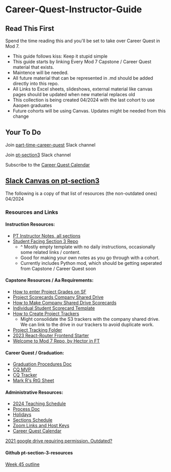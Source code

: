 # Career-Quest-Instructor-Guide

## Read This First

Spend the time reading this and you'll be set to take over Career Quest in Mod 7.

- This guide follows kiss: Keep it stupid simple
- This guide starts by linking Every Mod 7 Capstone / Career Quest material that exists.
- Maintence will be needed.
- All future material that can be represented in .md should be added directly into this repo.
- All Links to Excel sheets, slideshows, external material like canvas pages should be updated when new material replaces old
- This collection is being created 04/2024 with the last cohort to use Aaopen graduates
- Future cohorts will be using Canvas. Updates might be needed from this change

## Your To Do

Join [part-time-career-quest](https://app-academy-internal.slack.com/archives/C03TEF87M9B) Slack channel

Join [pt-section3](https://app-academy-internal.slack.com/archives/C05RRSRNEAH) Slack channel

Subscribe to the [Career Quest Calendar](https://calendar.google.com/calendar/u/0?cid=Y19xaWt0djFqa2RnM2xuNmJtb2NhNGlqcmVrNEBncm91cC5jYWxlbmRhci5nb29nbGUuY29t)

## [Slack Canvas on pt-section3](https://app-academy-internal.slack.com/canvas/C05RRSRNEAH)

The following is a copy of that list of resources (the non-outdated ones) 04/2024

### Resources and Links

#### Instruction Resources:

* [PT Instructor Notes, all sections](https://github.com/appacademy/pt-instructor-notes)
* [Student Facing Section 3 Repo](https://github.com/appacademy/pt-section-3-resources)
    * ^ Mostly empty template with no daily instructions, occasionally some related links / content.
    * Good for making your own notes as you go through with a cohort.
    * Currently includes Python mod, which should be getting seperated from Capstone / Career Quest soon

#### Capstone Resources / Aa Requirements:

* [How to enter Project Grades on SF](https://docs.google.com/document/d/1O74_fH-92OZmfgv05EblcVxhm6sQUmYWi_FZ9PVBlZI/edit#bookmark=id.3v6779ydhllm)
* [Project Scorecards Company Shared Drive](https://drive.google.com/drive/folders/0ALij4h9A0dsxUk9PVA)
* [How to Make Company Shared Drive Scorecards](https://docs.google.com/document/d/1hK3NgCXFzKCpe9THmaWL7hVOpyK382VUEX3a08Zo8WI/edit)
* [Individual Student Scorecard Template](https://docs.google.com/spreadsheets/d/1MPR806PMfvqzdJzrzPdo8r-63U7wdA8DCK8snBg3DA8/edit#gid=1971733224)
* [How to Create Project Trackers](https://drive.google.com/file/d/1nquE2vuCHRTrGjBL-GXQO1OG40_msfKp/view)
    * Might consolidate the S3 trackers with the company shared drive. We can link to the drive in our trackers to avoid duplicate work.
* [Project Tracking Folder](https://drive.google.com/drive/folders/1i9fCBCkQukkz5gEkU0VpHEE-smKXyZrH)
* [2023 React-Router Frontend Starter](https://github.com/appacademy/modular-curriculum-practices/tree/master/FT15/practices/react-redux-authenticate-me)
* [Welcome to Mod 7 Repo, by Hector in FT](https://github.com/crespohector/welcome-to-mod-7)

#### Career Quest / Graduation:

* [Graduation Procedures Doc](https://docs.google.com/document/d/1tDIvouPc-88gpLWk5PRjwsKoxyHqoyiJS35fLBGiLkY/edit#heading=h.8u72pso2uw06)
* [CQ MVP](https://docs.google.com/document/d/1eElhjZQqazi92zh_NqZyQUb48qgruTz4mGXX2-A2IH8/edit?usp=sharing)
* [CQ Tracker](https://docs.google.com/spreadsheets/d/1xp7yyUtKLfNgcYbs_KN6hkTUhkx23JCnXC9FeR8Rcvk/edit?usp=sharing)
* [Mark R's RtG Sheet](https://docs.google.com/document/d/1GKxy4Sl5aRCkeSqMt12QzZ0pC3TcCwACm7k25fFRXqo/edit#heading=h.e9v578scxv05)

#### Administrative Resources:

* [2024 Teaching Schedule](https://docs.google.com/spreadsheets/d/1E1TUWXALQyzsKCmr7EGtkG5xo7daARZymQTSNSJh0Mk/edit#gid=1069372566)
* [Process Doc](https://docs.google.com/document/d/1EKXDzQoropF-LRnnA6OXsSJ_wUrHFelWyPcAHv3kSo4/edit)
* [Holidays](https://app-academy-internal.slack.com/files/U049D8X595Y/F059HP3SZ45/pt_holiday_dates__2023_.pdf?origin_team=T3BTYDL2V&origin_channel=C3CGFKEE7)
* [Sections Schedule](https://docs.google.com/spreadsheets/d/1xbeXrkcFAVc-zEvCWnZ6ZkLMJXKEPRZXA9_nStb2YZk/edit#gid=1454865711)
* [Zoom Links and Host Keys](https://docs.google.com/spreadsheets/d/1GzYhThPQVkpR94basjtvUuXWLsOVsEAyPFQ44l7Vg4k/edit#gid=0)
* [Career Quest Calendar](https://calendar.google.com/calendar/u/0/embed?src=c_qiktv1jkdg3ln6bmoca4ijrek4@group.calendar.google.com&ctz=America/New_York)

[2021 google drive requiring permission. Outdated?](https://drive.google.com/drive/folders/11o-61k7zP9i5s4kDULaClcJLMAemGab1?usp=sharing)

#### Github pt-section-3-resources

[Week 45 outline](https://github.com/appacademy/pt-instructor-notes/blob/main/3-section/45-week/structure.md)


